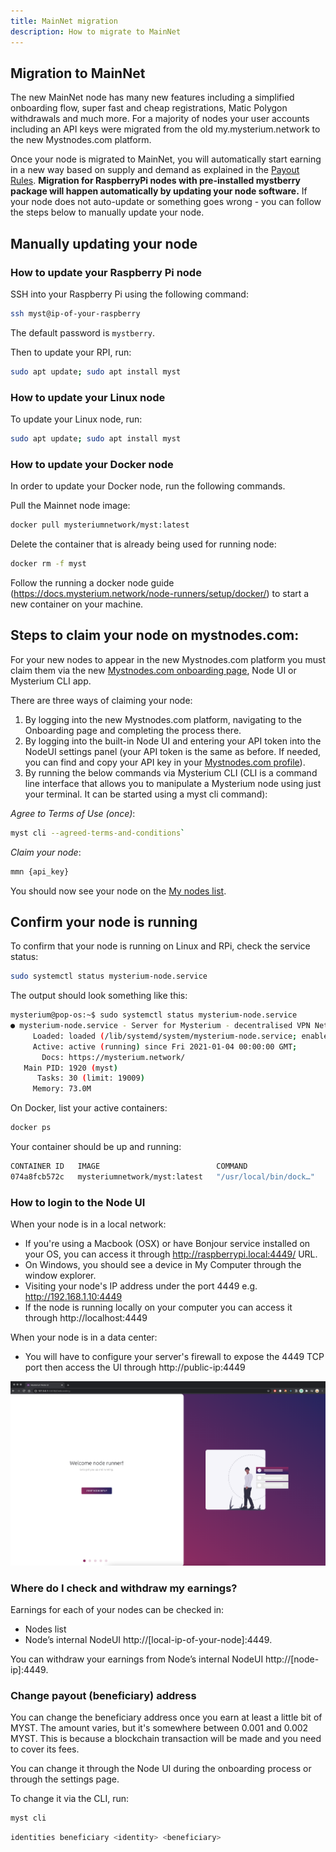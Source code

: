 ```yaml
---
title: MainNet migration 
description: How to migrate to MainNet
---
```


## Migration to MainNet

The new MainNet node has many new features including a simplified onboarding flow, super fast and cheap registrations, Matic Polygon withdrawals and much more. For a majority of nodes your user accounts including an API keys were migrated from the old my.mysterium.network to the new Mystnodes.com platform.

Once your node is migrated to MainNet, you will automatically start earning in a new way based on supply and demand as explained in the [Payout Rules](https://mystnodes.com/payout-rules). **Migration for RaspberryPi nodes with pre-installed mystberry package will happen automatically by updating your node software.** If your node does not auto-update or something goes wrong - you can follow the steps below to manually update your node.

## Manually updating your node

### How to update your Raspberry Pi node

SSH into your Raspberry Pi using the following command:

```bash
ssh myst@ip-of-your-raspberry
```

The default password is  `mystberry`.

Then to update your RPI, run:

```bash
sudo apt update; sudo apt install myst
```

### How to update your Linux node

To update your Linux node, run:
```bash
sudo apt update; sudo apt install myst
```

### How to update your Docker node

In order to update your Docker node, run the following commands.

Pull the Mainnet node image:

```bash
docker pull mysteriumnetwork/myst:latest
```

Delete the container that is already being used for running node: 

```bash
docker rm -f myst
```

Follow the running a docker node guide (https://docs.mysterium.network/node-runners/setup/docker/) to start a new container on your machine.

## Steps to claim your node on mystnodes.com:

For your new nodes to appear in the new Mystnodes.com platform you must claim them via the new [Mystnodes.com onboarding page](https://mystnodes.com/onboarding), Node UI or Mysterium CLI app.

There are three ways of claiming your node:

1. By logging into the new Mystnodes.com platform, navigating to the Onboarding page and completing the process there.
2. By logging into the built-in Node UI and entering your API token into the NodeUI settings panel (your API token is the same as before. If needed, you can find and copy your API key in your [Mystnodes.com profile](https://mystnodes.com/me)). 
3. By running the below commands via Mysterium CLI (CLI is a command line interface that allows you to manipulate a Mysterium node using just your terminal. It can be started using a myst cli command):

*Agree to Terms of Use (once)*: 
```bash
myst cli --agreed-terms-and-conditions`
```

*Claim your node*: 
```bash
mmn {api_key}
```

You should now see your node on the [My nodes list](https://mystnodes.com/nodes).

## Confirm your node is running

To confirm that your node is running on Linux and RPi, check the service status:
```bash
sudo systemctl status mysterium-node.service 
```

The output should look something like this:
```bash
mysterium@pop-os:~$ sudo systemctl status mysterium-node.service 
● mysterium-node.service - Server for Mysterium - decentralised VPN Network
     Loaded: loaded (/lib/systemd/system/mysterium-node.service; enabled; vendor preset: enabled)
     Active: active (running) since Fri 2021-01-04 00:00:00 GMT;
       Docs: https://mysterium.network/
   Main PID: 1920 (myst)
      Tasks: 30 (limit: 19009)
     Memory: 73.0M
```

On Docker, list your active containers:
```bash
docker ps
```
Your container should be up and running:
```bash
CONTAINER ID   IMAGE                          COMMAND                  CREATED          STATUS
074a8fcb572c   mysteriumnetwork/myst:latest   "/usr/local/bin/dock…"   44 seconds ago   Up 42 seconds  
```

### How to login to the Node UI

When your node is in a local network:
- If you're using a Macbook (OSX) or have Bonjour service installed on your OS, you can access it through http://raspberrypi.local:4449/ URL.
- On Windows, you should see a device in My Computer through the window explorer.
- Visiting your node's IP address under the port 4449 e.g. http://192.168.1.10:4449
- If the node is running locally on your computer you can access it through http://localhost:4449

When your node is in a data center:
- You will have to configure your server's firewall to expose the 4449 TCP port then access the UI through http://public-ip:4449

<div style="text-align:center">
  <img src="../images/node-ui/welcome.png" alt="Welcome" class="screenshot">
</div>


### Where do I check and withdraw my earnings?

Earnings for each of your nodes can be checked in:
- Nodes list
- Node’s internal NodeUI http://[local-ip-of-your-node]:4449. 

You can withdraw your earnings from Node’s internal NodeUI http://[node-ip]:4449.

### Change payout (beneficiary) address

You can change the beneficiary address once you earn at least a little bit of MYST. The amount varies, but it's somewhere between 0.001 and 0.002 MYST. 
This is because a blockchain transaction will be made and you need to cover its fees.

You can change it through the Node UI during the onboarding process or through the settings page.

To change it via the CLI, run:

```bash
myst cli
```

```bash
identities beneficiary <identity> <beneficiary>
```
